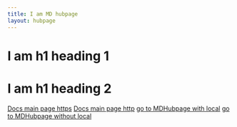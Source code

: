 ```yaml
---
title: I am MD hubpage
layout: hubpage
---
```


# I am h1 heading 1
# I am h1 heading 2


[Docs main page https](https://docs.microsoft.com/en-us/)
[Docs main page http](https://docs.microsoft.com/en-us/)
[go to MDHubpage with local](/en-us/content-validation/pagestypes/MDHubPage.md)
[go to MDHubpage without local](MDHubPage.md)
